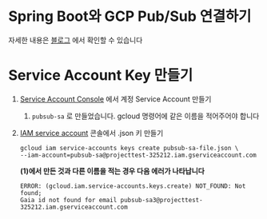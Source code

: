 # Spring Boot와 GCP Pub/Sub 연결하기

자세한 내용은 [블로그](https://mycloudy.tistory.com/40) 에서 확인할 수 있습니다

# Service Account Key 만들기

1. [Service Account Console](https://console.cloud.google.com/iam-admin/serviceaccounts) 에서 계정 Service Account 만들기
   1. `pubsub-sa` 로 만들었습니다. gcloud 명령어에 같은 이름을 적어주어야 합니다

2. [IAM service account](https://cloud.google.com/iam/docs/creating-managing-service-account-keys?hl=ko#iam-service-account-keys-create-gcloud)
   콘솔에서 .json 키 만들기
    ```shell
    gcloud iam service-accounts keys create pubsub-sa-file.json \
    --iam-account=pubsub-sa@projecttest-325212.iam.gserviceaccount.com
    ```
   **(1)에서 만든 것과 다른 이름을 적는 경우 다음 에러가 나타납니다**
   ```shell
   ERROR: (gcloud.iam.service-accounts.keys.create) NOT_FOUND: Not found; 
   Gaia id not found for email pubsub-sa3@projecttest-325212.iam.gserviceaccount.com
   ```
